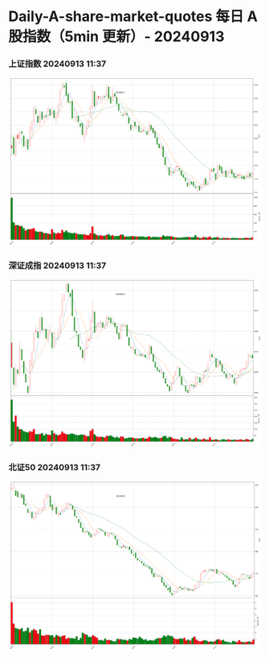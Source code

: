 
# Daily-A-share-market-quotes 每日 A 股指数（5min 更新）- 20240913

### 上证指数 20240913 11:37
![](./fig/2024/9/20240913-sh000001.png)

### 深证成指 20240913 11:37
![](./fig/2024/9/20240913-sz399001.png)

### 北证50 20240913 11:37
![](./fig/2024/9/20240913-bj899050.png)
